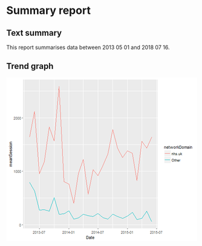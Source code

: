 # Summary report

## Text summary

This report summarises data between 2013 05 01 and 2018 07 16.

## Trend graph

![plot of chunk unnamed-chunk-1](figure/unnamed-chunk-1-1.png)
